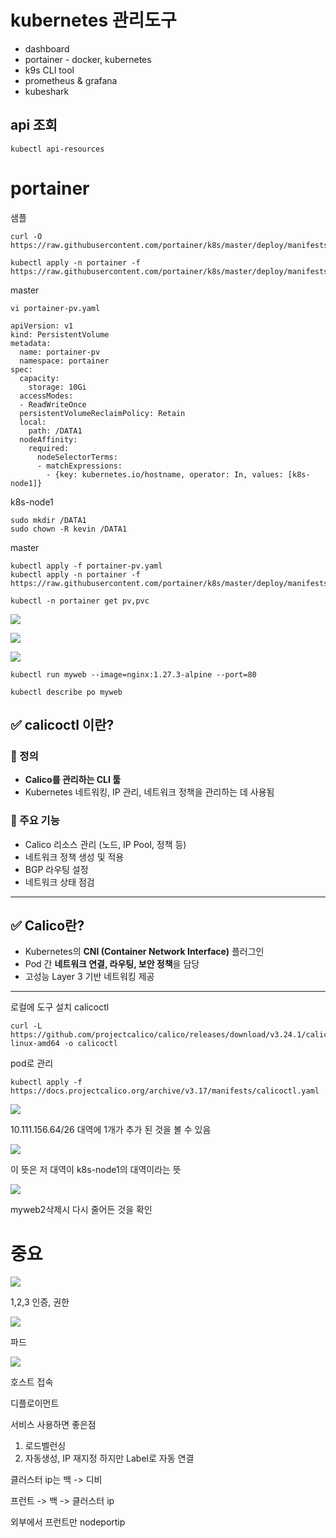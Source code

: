 # kubernetes 관리도구

- dashboard
- portainer - docker, kubernetes
- k9s CLI tool
- prometheus & grafana
- kubeshark

## api 조회
```
kubectl api-resources
```

# portainer

샘플

```
curl -O https://raw.githubusercontent.com/portainer/k8s/master/deploy/manifests/portainer/portainer.yaml

kubectl apply -n portainer -f https://raw.githubusercontent.com/portainer/k8s/master/deploy/manifests/portainer/portainer.yaml

```
master

```
vi portainer-pv.yaml

apiVersion: v1
kind: PersistentVolume
metadata:
  name: portainer-pv
  namespace: portainer
spec:
  capacity:
    storage: 10Gi
  accessModes:
  - ReadWriteOnce
  persistentVolumeReclaimPolicy: Retain
  local:
    path: /DATA1
  nodeAffinity:
    required:
      nodeSelectorTerms:
      - matchExpressions:
        - {key: kubernetes.io/hostname, operator: In, values: [k8s-node1]}
```

k8s-node1

```
sudo mkdir /DATA1
sudo chown -R kevin /DATA1
```

master
```
kubectl apply -f portainer-pv.yaml
kubectl apply -n portainer -f https://raw.githubusercontent.com/portainer/k8s/master/deploy/manifests/portainer/portainer.yaml
```

```
kubectl -n portainer get pv,pvc
```

![](./IMG/20250704/0001.png)

![](./IMG/20250704/0002.png)

![](./IMG/20250704/0003.png)


```
kubectl run myweb --image=nginx:1.27.3-alpine --port=80

kubectl describe po myweb
```

## ✅ calicoctl 이란?
### 📌 정의
- **Calico를 관리하는 CLI 툴**
- Kubernetes 네트워킹, IP 관리, 네트워크 정책을 관리하는 데 사용됨

### 📌 주요 기능
- Calico 리소스 관리 (노드, IP Pool, 정책 등)
- 네트워크 정책 생성 및 적용
- BGP 라우팅 설정
- 네트워크 상태 점검

---

## ✅ Calico란?
- Kubernetes의 **CNI (Container Network Interface)** 플러그인
- Pod 간 **네트워크 연결, 라우팅, 보안 정책**을 담당
- 고성능 Layer 3 기반 네트워킹 제공

---

로컬에 도구 설치  calicoctl

```
curl -L https://github.com/projectcalico/calico/releases/download/v3.24.1/calicoctl-linux-amd64 -o calicoctl
```

pod로 관리

```
kubectl apply -f https://docs.projectcalico.org/archive/v3.17/manifests/calicoctl.yaml
```

![](./IMG/20250704/0005.png)

10.111.156.64/26 대역에 1개가 추가 된 것을 볼 수 있음

![](./IMG/20250704/0006.png)

이 뜻은 저 대역이 k8s-node1의 대역이라는 뜻

![](./IMG/20250704/0007.png)

myweb2삭제시 다시 줄어든 것을 확인
# 중요

![](./IMG/20250704/0004.png)

1,2,3 인증, 권한

![](./IMG/20250704/0008.png)

파드

![](./IMG/20250704/0009.png)

호스트 접속


디플로이먼트

서비스 사용하면 좋은점
1. 로드벨런싱
2. 자동생성, IP 재지정 하지만 Label로 자동 연결

클러스터 ip는 백 -> 디비

프런트 -> 백 -> 클러스터 ip

외부에서 프런트만 nodeportip

